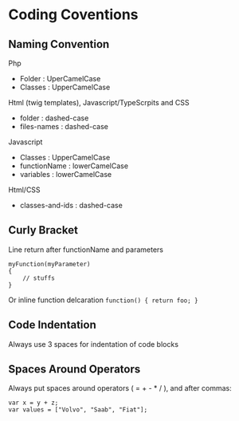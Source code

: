 Coding Coventions
===============

Naming Convention
-----------------

Php
- Folder : UperCamelCase
- Classes : UpperCamelCase

Html (twig templates), Javascript/TypeScrpits and CSS
- folder : dashed-case
- files-names : dashed-case

Javascript
- Classes : UpperCamelCase
- functionName : lowerCamelCase
- variables : lowerCamelCase

Html/CSS
- classes-and-ids : dashed-case

Curly Bracket
-------------

Line return after functionName and parameters
```
myFunction(myParameter)
{
	// stuffs
}
```

Or inline function delcaration `function() { return foo; }`


Code Indentation
----------

Always use 3 spaces for indentation of code blocks

Spaces Around Operators
----------------------

Always put spaces around operators ( = + - * / ), and after commas:
```
var x = y + z;
var values = ["Volvo", "Saab", "Fiat"];
```
